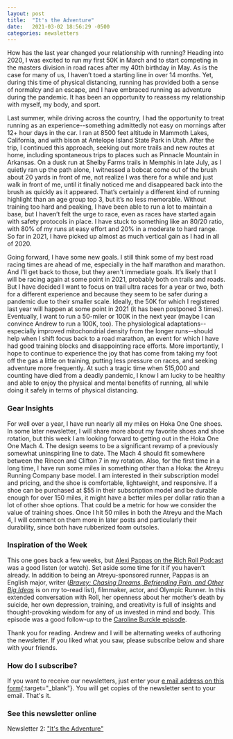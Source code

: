 ```yaml
---
layout: post
title:  "It's the Adventure"
date:   2021-03-02 18:56:29 -0500
categories: newsletters
---
```

How has the last year changed your relationship with running? Heading into 2020, I was excited to run my first 50K in March and to start competing in the masters division in road races after my 40th birthday in May. As is the case for many of us, I haven’t toed a starting line in over 14 months. Yet, during this time of physical distancing, running has provided both a sense of normalcy and an escape, and I have embraced running as adventure during the pandemic. It has been an opportunity to reassess my relationship with myself, my body, and sport.

Last summer, while driving across the country, I had the opportunity to treat running as an experience--something admittedly not easy on mornings after 12+ hour days in the car. I ran at 8500 feet altitude in Mammoth Lakes, California, and with bison at Antelope Island State Park in Utah. After the trip, I continued this approach, seeking out more trails and new routes at home, including spontaneous trips to places such as Pinnacle Mountain in Arkansas. On a dusk run at Shelby Farms trails in Memphis in late July, as I quietly ran up the path alone, I witnessed a bobcat come out of the brush about 20 yards in front of me, not realize I was there for a while and just walk in front of me, until it finally noticed me and disappeared back into the brush as quickly as it appeared. That’s certainly a different kind of running highlight than an age group top 3, but it’s no less memorable. Without training too hard and peaking, I have been able to run a lot to maintain a base, but I haven’t felt the urge to race, even as races have started again with safety protocols in place. I have stuck to something like an 80/20 ratio, with 80% of my runs at easy effort and 20% in a moderate to hard range. So far in 2021, I have picked up almost as much vertical gain as I had in all of 2020.

Going forward, I have some new goals. I still think some of my best road racing times are ahead of me, especially in the half marathon and marathon. And I'll get back to those, but they aren't immediate goals. It’s likely that I will be racing again at some point in 2021, probably both on trails and roads. But I have decided I want to focus on trail ultra races for a year or two, both for a different experience and because they seem to be safer during a pandemic due to their smaller scale. Ideally, the 50K for which I registered last year will happen at some point in 2021 (it has been postponed 3 times). Eventually, I want to run a 50-miler or 100K in the next year (maybe I can convince Andrew to run a 100K, too). The physiological adaptations--especially improved mitochondrial density from the longer runs--should help when I shift focus back to a road marathon, an event for which I have had good training blocks and disappointing race efforts. More importantly, I hope to continue to experience the joy that has come from taking my foot off the gas a little on training, putting less pressure on races, and seeking adventure more frequently. At such a tragic time when 515,000 and counting have died from a deadly pandemic, I know I am lucky to be healthy and able to enjoy the physical and mental benefits of running, all while doing it safely in terms of physical distancing.

### Gear Insights
For well over a year, I have run nearly all my miles on Hoka One One shoes. In some later newsletter, I will share more about my favorite shoes and shoe rotation, but this week I am looking forward to getting out in the Hoka One One Mach 4. The design seems to be a significant revamp of a previously somewhat uninspiring line to date. The Mach 4 should fit somewhere between the Rincon and Clifton 7 in my rotation. Also, for the first time in a long time, I have run some miles in something other than a Hoka: the Atreyu Running Company base model. I am interested in their subscription model and pricing, and the shoe is comfortable, lightweight, and responsive. If a shoe can be purchased at $55 in their subscription model and be durable enough for over 150 miles, it might have a better miles per dollar ratio than a lot of other shoe options. That could be a metric for how we consider the value of training shoes. Once I hit 50 miles in both the Atreyu and the Mach 4, I will comment on them more in later posts and particularly their durability, since both have rubberized foam outsoles.

### Inspiration of the Week
This one goes back a few weeks, but [Alexi Pappas on the Rich Roll Podcast](https://www.youtube.com/watch?v=ni5n8mRe9p0) was a good listen (or watch). Set aside some time for it if you haven’t already. In addition to being an Atreyu-sponsored runner, Pappas is an English major, writer ([*Bravey: Chasing Dreams, Befriending Pain, and Other Big Ideas*](https://www.betterworldbooks.com/product/detail/Bravey--Chasing-Dreams--Befriending-Pain--and-Other-Big-Ideas-9781984801128) is on my to-read list), filmmaker, actor, and Olympic Runner. In this extended conversation with Roll, her openness about her mother’s death by suicide, her own depression, training, and creativity is full of insights and thought-provoking wisdom for any of us invested in mind and body. This episode was a good follow-up to the [Caroline Burckle episode](https://www.youtube.com/watch?v=4K96Htyd35k).

Thank you for reading. Andrew and I will be alternating weeks of authoring the newsletter. If you liked what you saw, please subscribe below and share with your friends.

### How do I subscribe?

If you want to receive our newsletters, just enter your [e mail address on this form](https://forms.gle/NHEsBP1wo11yYrZj7){:target="_blank"}. You will get copies of the newsletter sent to your email. That's it.

### See this newsletter online

Newsletter 2: ["It's the Adventure"]()
